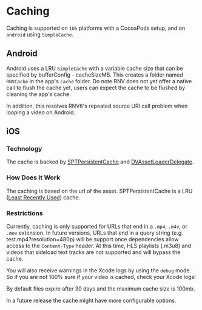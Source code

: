# Caching

Caching is supported on `iOS` platforms with a CocoaPods setup, and on `android` using `SimpleCache`.

## Android

Android uses a LRU `SimpleCache` with a variable cache size that can be specified by bufferConfig - cacheSizeMB. This creates a folder named `RNVCache` in the app's `cache` folder. Do note RNV does not yet offer a native call to flush the cache yet, users can expect the cache to be flushed by cleaning the app's cache.

In addition, this resolves RNV6's repeated source URI call problem when looping a video on Android.

## iOS

### Technology

The cache is backed by [SPTPersistentCache](https://github.com/spotify/SPTPersistentCache) and [DVAssetLoaderDelegate](https://github.com/vdugnist/DVAssetLoaderDelegate).

### How Does It Work

The caching is based on the url of the asset.
SPTPersistentCache is a LRU ([Least Recently Used](<https://en.wikipedia.org/wiki/Cache_replacement_policies#Least_recently_used_(LRU)>)) cache.

### Restrictions

Currently, caching is only supported for URLs that end in a `.mp4`, `.m4v`, or `.mov` extension. In future versions, URLs that end in a query string (e.g. test.mp4?resolution=480p) will be support once dependencies allow access to the `Content-Type` header. At this time, HLS playlists (.m3u8) and videos that sideload text tracks are not supported and will bypass the cache.

You will also receive warnings in the Xcode logs by using the `debug` mode. So if you are not 100% sure if your video is cached, check your Xcode logs!

By default files expire after 30 days and the maximum cache size is 100mb.

In a future release the cache might have more configurable options.

